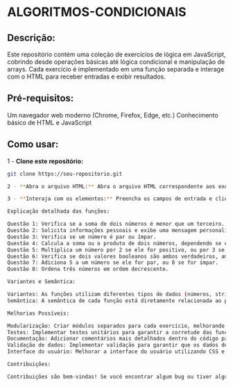 # ALGORITMOS-CONDICIONAIS

## Descrição:

Este repositório contém uma coleção de exercícios de lógica em JavaScript, cobrindo desde operações básicas até lógica condicional e manipulação de arrays. Cada exercício é implementado em uma função separada e interage com o HTML para receber entradas e exibir resultados.

## Pré-requisitos:

Um navegador web moderno (Chrome, Firefox, Edge, etc.)
Conhecimento básico de HTML e JavaScript

## Como usar:

1 - **Clone este repositório:**
```bash
git clone https://seu-repositorio.git

2 - **Abra o arquivo HTML:** Abra o arquivo HTML correspondente aos exercícios em seu navegador.

3 - **Interaja com os elementos:** Preencha os campos de entrada e clique nos botões para executar as funções e ver os resultados.

Explicação detalhada das funções:

Questão 1: Verifica se a soma de dois números é menor que um terceiro.
Questão 2: Solicita informações pessoais e exibe uma mensagem personalizada com base no sexo e estado civil.
Questão 3: Verifica se um número é par ou ímpar.
Questão 4: Calcula a soma ou o produto de dois números, dependendo se eles são iguais.
Questão 5: Multiplica um número por 2 se ele for positivo, ou por 3 se for negativo.
Questão 6: Verifica se dois valores booleanos são ambos verdadeiros, ambos falsos ou diferentes.
Questão 7: Adiciona 5 a um número se ele for par, ou 8 se for ímpar.
Questão 8: Ordena três números em ordem decrescente.

Variantes e Semântica:

Variantes: As funções utilizam diferentes tipos de dados (números, strings, booleanos) e operadores (aritméticos, lógicos, de comparação).
Semântica: A semântica de cada função está diretamente relacionada ao problema que ela resolve. Por exemplo, a função da questão 1 tem a semântica de comparação de valores, enquanto a função da questão 2 tem a semântica de processamento de informações pessoais.

Melhorias Possíveis:

Modularização: Criar módulos separados para cada exercício, melhorando a organização do código.
Testes: Implementar testes unitários para garantir a corretude das funções.
Documentação: Adicionar comentários mais detalhados dentro do código para explicar cada passo.
Validação de dados: Implementar validação para garantir que os dados de entrada sejam válidos.
Interface do usuário: Melhorar a interface do usuário utilizando CSS e frameworks como Bootstrap.

Contribuições:

Contribuições são bem-vindas! Se você encontrar algum bug ou tiver alguma sugestão de melhoria, por favor, abra um issue ou faça um pull request.
